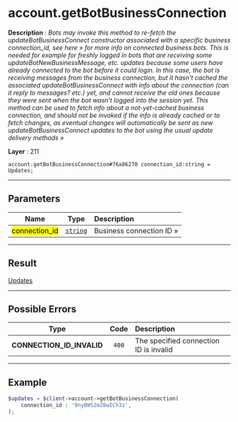 # account.getBotBusinessConnection

**Description** : *Bots may invoke this method to re\-fetch the updateBotBusinessConnect constructor associated with a specific business connection\_id, see here &raquo; for more info on connected business bots\.
This is needed for example for freshly logged in bots that are receiving some updateBotNewBusinessMessage, etc\. updates because some users have already connected to the bot before it could login\.
In this case, the bot is receiving messages from the business connection, but it hasn&#039;t cached the associated updateBotBusinessConnect with info about the connection \(can it reply to messages? etc\.\) yet, and cannot receive the old ones because they were sent when the bot wasn&#039;t logged into the session yet\.
This method can be used to fetch info about a not\-yet\-cached business connection, and should not be invoked if the info is already cached or to fetch changes, as eventual changes will automatically be sent as new updateBotBusinessConnect updates to the bot using the usual update delivery methods &raquo;*

**Layer** : 211

```tl
account.getBotBusinessConnection#76a86270 connection_id:string = Updates;
```

---

## Parameters

| Name | Type | Description |
| :---: | :---: | :--- |
| <mark>connection_id</mark> | [`string`](type/string) | Business connection ID » |

---

## Result

[Updates](type/Updates)

---

## Possible Errors

| Type | Code | Description |
| :---: | :---: | :--- |
| **CONNECTION_ID_INVALID** | `400` | The specified connection ID is invalid |

---

## Example

```php
$updates = $client->account->getBotBusinessConnection(
	connection_id : '9nyBWS2mZ8wICh3z',
);
```